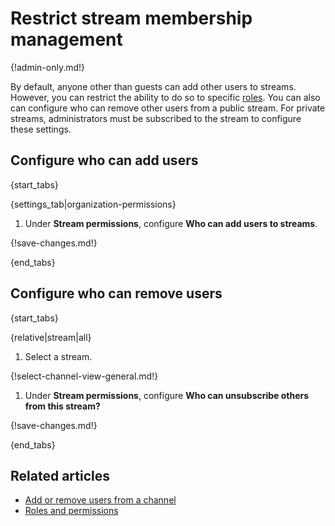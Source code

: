 # Restrict stream membership management

{!admin-only.md!}

By default, anyone other than guests can add other users to streams. However,
you can restrict the ability to do so to specific
[roles](/help/roles-and-permissions). You can also can configure who can remove
other users from a public stream. For private streams, administrators must be
subscribed to the stream to configure these settings.

## Configure who can add users

{start_tabs}

{settings_tab|organization-permissions}

1. Under **Stream permissions**, configure **Who can add users to streams**.

{!save-changes.md!}

{end_tabs}

## Configure who can remove users

{start_tabs}

{relative|stream|all}

1. Select a stream.

{!select-channel-view-general.md!}

1. Under **Stream permissions**, configure
   **Who can unsubscribe others from this stream?**

{!save-changes.md!}

{end_tabs}

## Related articles

* [Add or remove users from a channel](/help/add-or-remove-users-from-a-channel)
* [Roles and permissions](/help/roles-and-permissions)
